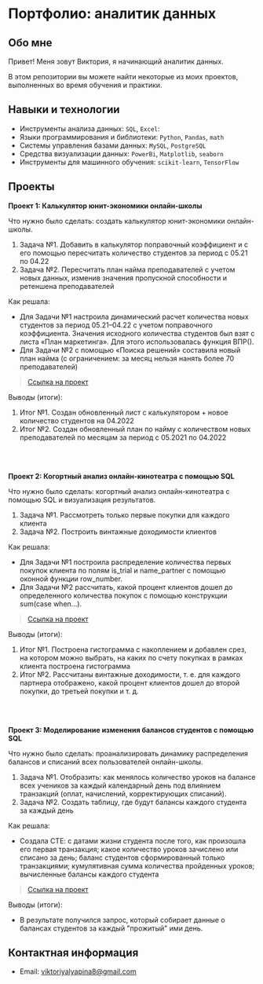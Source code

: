 # Портфолио: аналитик данных

## Обо мне 

Привет! Меня зовут Виктория, я начинающий аналитик данных. 

В этом репозитории вы можете найти некоторые из моих проектов, выполненных во время обучения и практики.
<br>

## Навыки и технологии
- Инструменты анализа данных: ``SQL``, ``Excel``: 
- Языки программирования и библиотеки: ``Python``, ``Pandas``, ``math`` 
- Системы управления базами данных: ``MySQL``, ``PostgreSQL``
- Средства визуализации данных: ``PowerBi``, ``Matplotlib``, ``seaborn``
- Инструменты для машинного обучения: ``scikit-learn``, ``TensorFlow``



## Проекты
<p> <strong>Проект 1: Калькулятор юнит-экономики онлайн-школы</strong></p> 
<p>Что нужно было сделать: создать калькулятор юнит-экономики онлайн-школы. <p>
<ol>
  <li>Задача №1. Добавить в калькулятор поправочный коэффициент и с его помощью пересчитать количество студентов за период с 05.21 по 04.22</li>
  <li>Задача №2. Пересчитать план найма преподавателей с учетом новых данных, изменив значения пропускной способности и ретеншена преподавателей</li>
</ol>

<p>Как решала:<p>
<ul>
 <li>Для Задачи №1 настроила динамический расчет количества новых студентов за период 05.21–04.22 с учетом поправочного коэффициента.
   Значения исходного количества студентов был взят с листа «План маркетинга». Для этого использовалась функция ВПР().</li>
  <li>Для Задачи №2 с помощью «Поиска решений» составила новый план найма (с ограничением: за месяц нельзя нанять более 70 преподавателей)</li> 
</ul>

> <a href="Проект №1.xlsx">Ссылка на проект</a>
 

<p>Выводы (итоги):<p>
<ol>
  <li>Итог №1. Создан обновленный лист с калькулятором + новое количество студентов на 04.2022</li>
  <li>Итог №2. Создан обновленный план по найму с количеством новых преподавателей по месяцам за период с 05.2021 по 04.2022</li>
</ol>
<br> 
<br> 
<p> <strong> Проект 2: Когортный анализ онлайн-кинотеатра с помощью SQL</strong></p>
<p>Что нужно было сделать: когортный анализ онлайн-кинотеатра с помощью SQL и визуализация результатов.<p>
<ol>
  <li>Задача №1. Рассмотреть только первые покупки для каждого клиента</li>
  <li>Задача №2. Построить винтажные доходимости клиентов </li>
</ol>

<p>Как решала:<p>
<ul>
 <li>Для Задачи №1 построила распределение количества первых покупок клиента по полям is_trial и name_partner с помощью оконной функции row_number.</li>
  <li>Для Задачи №2  рассчитать, какой процент клиентов дошел до определенного количества покупок с помощью конструкции sum(case when…).</li> 
</ul>
  
> <a href="Проект №2.zip">Ссылка на проект</a>

  <p>Выводы (итоги):<p>
<ol>
  <li>Итог №1. Построена гистограмма с накоплением и добавлен срез, на котором можно выбрать, на каких по счету покупках в рамках клиента построена гистограмма</li>
  <li>Итог №2. Рассчитаны винтажные доходимости, т. е. для каждого партнера отображено, какой процент клиентов дошел до второй покупки, до третьей покупки и т. д.</li>
</ol>
<br> 
<br> 
<p><strong>Проект 3: Моделирование изменения балансов студентов с помощью SQL</strong></p> 
<p>Что нужно было сделать: проанализировать динамику распределения балансов и списаний всех пользователей онлайн-школы.<p>
<ol>
  <li>Задача №1. Отобразить: как менялось количество уроков на балансе всех учеников за каждый календарный день под влиянием транзакций (оплат, начислений, корректирующих списаний). </li>
  <li>Задача №2. Создать таблицу, где будут балансы каждого студента за каждый день </li>
</ol>

<p>Как решала:<p>
<ul>
 <li>Создала СТЕ: с датами жизни студента после того, как произошла его первая транзакция; какое количество уроков зачислено или списано за день; баланс студентов сформированный только транзакциями; кумулятивная сумма количества пройденных уроков; вычисленные балансы каждого студента</li> 
</ul>
  
> <a href="Проект №3.zip">Ссылка на проект</a>

  <p>Выводы (итоги):<p>
<ul>
  <li> В результате получился запрос, который собирает данные о балансах студентов за каждый "прожитый" ими день.</li>
</ul>

## Контактная информация
- Email: viktoriyalyapina8@gmail.com
